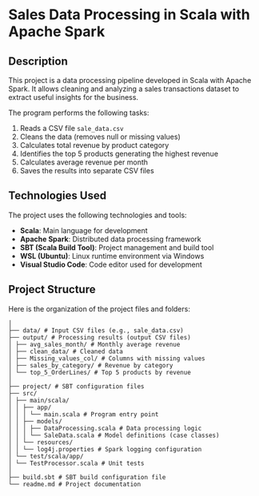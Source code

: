 # Sales Data Processing in Scala with Apache Spark

## Description

This project is a data processing pipeline developed in Scala with Apache Spark. It allows cleaning and analyzing a sales transactions dataset to extract useful insights for the business.

The program performs the following tasks:

1. Reads a CSV file `sale_data.csv`  
2. Cleans the data (removes null or missing values)  
3. Calculates total revenue by product category  
4. Identifies the top 5 products generating the highest revenue  
5. Calculates average revenue per month  
6. Saves the results into separate CSV files  

## Technologies Used

The project uses the following technologies and tools:

- **Scala**: Main language for development  
- **Apache Spark**: Distributed data processing framework  
- **SBT (Scala Build Tool)**: Project management and build tool  
- **WSL (Ubuntu)**: Linux runtime environment via Windows  
- **Visual Studio Code**: Code editor used for development  

## Project Structure

Here is the organization of the project files and folders:

```
│
├── data/ # Input CSV files (e.g., sale_data.csv)
├── output/ # Processing results (output CSV files)
│ ├── avg_sales_month/ # Monthly average revenue
│ ├── clean_data/ # Cleaned data
│ ├── Missing_values_col/ # Columns with missing values
│ ├── sales_by_category/ # Revenue by category
│ └── top_5_OrderLines/ # Top 5 products by revenue
│
├── project/ # SBT configuration files
├── src/
│ ├── main/scala/
│ │ ├── app/
│ │ │ └── main.scala # Program entry point
│ │ ├── models/
│ │ │ ├── DataProcessing.scala # Data processing logic
│ │ │ └── SaleData.scala # Model definitions (case classes)
│ │ └── resources/
│ │ └── log4j.properties # Spark logging configuration
│ └── test/scala/app/
│ └── TestProcessor.scala # Unit tests
│
├── build.sbt # SBT build configuration file
└── readme.md # Project documentation

```














